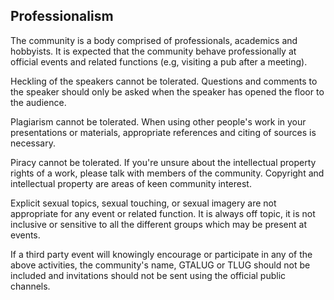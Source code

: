 ## Professionalism

The community is a body comprised of professionals, academics and hobbyists. It
is expected that the community behave professionally at official events and
related functions (e.g, visiting a pub after a meeting).

Heckling of the speakers cannot be tolerated. Questions and comments to the
speaker should only be asked when the speaker has opened the floor to the
audience.

Plagiarism cannot be tolerated. When using other people's work in your
presentations or materials, appropriate references and citing of sources is
necessary.

Piracy cannot be tolerated. If you're unsure about the intellectual property
rights of a work, please talk with members of the community. Copyright and
intellectual property are areas of keen community interest.

Explicit sexual topics, sexual touching, or sexual imagery are not appropriate
for any event or related function. It is always off topic, it is not inclusive
or sensitive to all the different groups which may be present at events.

If a third party event will knowingly encourage or participate in any of the 
above activities, the community's name, GTALUG or TLUG should not be included 
and invitations should not be sent using the official public channels.

